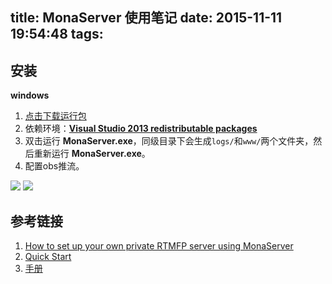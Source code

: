 title: MonaServer 使用笔记
date: 2015-11-11 19:54:48
tags:
---
## 安装
**windows**
1. [点击下载运行包][link2]
1. 依赖环境：**[Visual Studio 2013 redistributable packages][link3]**
2. 双击运行 **MonaServer.exe**，同级目录下会生成`logs/`和`www/`两个文件夹，然后重新运行 **MonaServer.exe**。
1. 配置obs推流。

![](/imgs/MonaServer-1.png)
![](/imgs/MonaServer-2.png)


## 参考链接

1. [How to set up your own private RTMFP server using MonaServer][link1]
2. [Quick Start](http://www.monaserver.ovh/quickstart.html)
3. [手册](http://www.monaserver.ovh/manual.html)




[link1]: https://obsproject.com/forum/resources/how-to-set-up-your-own-private-rtmfp-server-using-monaserver.153/

[link2]: http://sourceforge.net/projects/monaserver/files/MonaServer_Windows_32.zip/download
[link3]: http://www.microsoft.com/en-us/download/details.aspx?id=40784